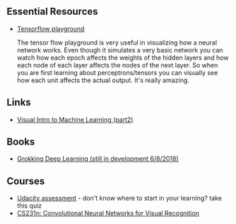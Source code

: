 ## Essential Resources 

- [Tensorflow playground](http://playground.tensorflow.org/)

   The tensor flow playground is very useful in visualizing how a neural network works.  Even though it simulates a very basic network you can watch how each epoch affects the weights of the hidden layers and how each node of each layer affects the nodes of the next layer.  So when you are first learning about perceptrons/tensors you can visually see how each unit affects the actual output.  It's really amazing.

## Links
- [Visual Intro to Machine Learning (part2)](http://www.r2d3.us/visual-intro-to-machine-learning-part-2/)

## Books
- [Grokking Deep Learning (still in development 6/8/2018)](https://www.manning.com/books/grokking-deep-learning)

## Courses

- [Udacity assessment](https://admissions.udacity.com/assess) - don't know where to start in your learning? take this quiz
- [CS231n: Convolutional Neural Networks for Visual Recognition](http://cs231n.stanford.edu/)
